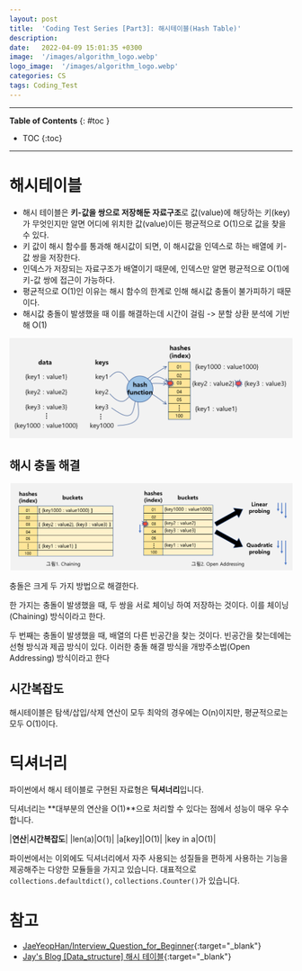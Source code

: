 ```yaml
---
layout: post
title:  'Coding Test Series [Part3]: 해시테이블(Hash Table)'
description: 
date:   2022-04-09 15:01:35 +0300
image:  '/images/algorithm_logo.webp'
logo_image:  '/images/algorithm_logo.webp'
categories: CS
tags: Coding_Test
---
```

---

**Table of Contents**
{: #toc }
*  TOC
{:toc}

---
# 해시테이블

- 해시 테이블은 **키-값을 쌍으로 저장해둔 자료구조**로 값(value)에 해당하는 키(key)가 무엇인지만 알면 어디에 위치한 값(value)이든 평균적으로 O(1)으로 값을 찾을 수 있다. 
- 키 값이 해시 함수를 통과해 해시값이 되면, 이 해시값을 인덱스로 하는 배열에 키-값 쌍을 저장한다.  
- 인덱스가 저장되는 자료구조가 배열이기 때문에, 인덱스만 알면 평균적으로 O(1)에 키-값 쌍에 접근이 가능하다.  
- 평균적으로 O(1)인 이유는 해시 함수의 한계로 인해 해시값 충돌이 불가피하기 때문이다.  
- 해시값 충돌이 발생했을 때 이를 해결하는데 시간이 걸림 -> 분할 상환 분석에 기반해 O(1)

![](/images/hash.png)

## 해시 충돌 해결

![](/images/collision.png)  

충돌은 크게 두 가지 방법으로 해결한다.  

한 가지는 충돌이 발생했을 때, 두 쌍을 서로 체이닝 하여 저장하는 것이다. 이를 체이닝(Chaining) 방식이라고 한다.  

두 번째는 충돌이 발생했을 때, 배열의 다른 빈공간을 찾는 것이다. 빈공간을 찾는데에는 선형 방식과 제곱 방식이 있다. 이러한 충돌 해결 방식을 개방주소법(Open Addressing) 방식이라고 한다

## 시간복잡도

해시테이블은 탐색/삽입/삭제 연산이 모두 최악의 경우에는 O(n)이지만, 평균적으로는 모두 O(1)이다.  

# 딕셔너리

파이썬에서 해시 테이블로 구현된 자료형은 **딕셔너리**입니다.  

딕셔너리는 **대부분의 연산을 O(1)**으로 처리할 수 있다는 점에서 성능이 매우 우수합니다.  

|**연산**|**시간복잡도**|
|len(a)|O(1)|
|a[key]|O(1)|
|key in a|O(1)|

파이썬에서는 이외에도 딕셔너리에서 자주 사용되는 성질들을 편하게 사용하는 기능을 제공해주는 다양한 모듈들을 가지고 있습니다. 대표적으로 `collections.defaultdict()`, `collections.Counter()`가 있습니다.  



# 참고

- [JaeYeopHan/Interview_Question_for_Beginner](https://github.com/JaeYeopHan/Interview_Question_for_Beginner){:target="_blank"}
- [Jay's Blog  [Data_structure] 해시 테이블](https://kimziont.github.io/data_structure/data-structure-data-structure-hash-table/){:target="_blank"}